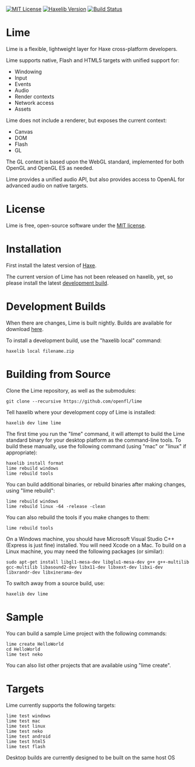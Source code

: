 [![MIT License](https://img.shields.io/badge/license-MIT-blue.svg?style=flat)](LICENSE.md) [![Haxelib Version](https://img.shields.io/github/tag/openfl/lime.svg?style=flat&label=haxelib)](http://lib.haxe.org/p/lime) [![Build Status](https://img.shields.io/travis/openfl/lime.svg?style=flat)](https://travis-ci.org/openfl/lime)

Lime
====

Lime is a flexible, lightweight layer for Haxe cross-platform developers.

Lime supports native, Flash and HTML5 targets with unified support for:

 * Windowing
 * Input
 * Events
 * Audio
 * Render contexts
 * Network access
 * Assets

Lime does not include a renderer, but exposes the current context:

 * Canvas
 * DOM
 * Flash
 * GL

The GL context is based upon the WebGL standard, implemented for both OpenGL and OpenGL ES as needed.

Lime provides a unified audio API, but also provides access to OpenAL for advanced audio on native targets.


License
=======

Lime is free, open-source software under the [MIT license](LICENSE.md).


Installation
============

First install the latest version of [Haxe](http://www.haxe.org/download).

The current version of Lime has not been released on haxelib, yet, so please install the latest [development build](http://www.openfl.org/builds/lime).


Development Builds
==================

When there are changes, Lime is built nightly. Builds are available for download [here](http://www.openfl.org/builds/lime).

To install a development build, use the "haxelib local" command:

    haxelib local filename.zip


Building from Source
====================

Clone the Lime repository, as well as the submodules:

    git clone --recursive https://github.com/openfl/lime

Tell haxelib where your development copy of Lime is installed:

    haxelib dev lime lime

The first time you run the "lime" command, it will attempt to build the Lime standard binary for your desktop platform as the command-line tools. To build these manually, use the following command (using "mac" or "linux" if appropriate):

    haxelib install format
    lime rebuild windows
    lime rebuild tools

You can build additional binaries, or rebuild binaries after making changes, using "lime rebuild":

    lime rebuild windows
    lime rebuild linux -64 -release -clean

You can also rebuild the tools if you make changes to them:

    lime rebuild tools

On a Windows machine, you should have Microsoft Visual Studio C++ (Express is just fine) installed. You will need Xcode on a Mac. To build on a Linux machine, you may need the following packages (or similar):

    sudo apt-get install libgl1-mesa-dev libglu1-mesa-dev g++ g++-multilib gcc-multilib libasound2-dev libx11-dev libxext-dev libxi-dev libxrandr-dev libxinerama-dev

To switch away from a source build, use:

    haxelib dev lime


Sample
======

You can build a sample Lime project with the following commands:

    lime create HelloWorld
    cd HelloWorld
    lime test neko

You can also list other projects that are available using "lime create".


Targets
=======

Lime currently supports the following targets:

    lime test windows
    lime test mac
    lime test linux
    lime test neko
    lime test android
    lime test html5
    lime test flash

Desktop builds are currently designed to be built on the same host OS
